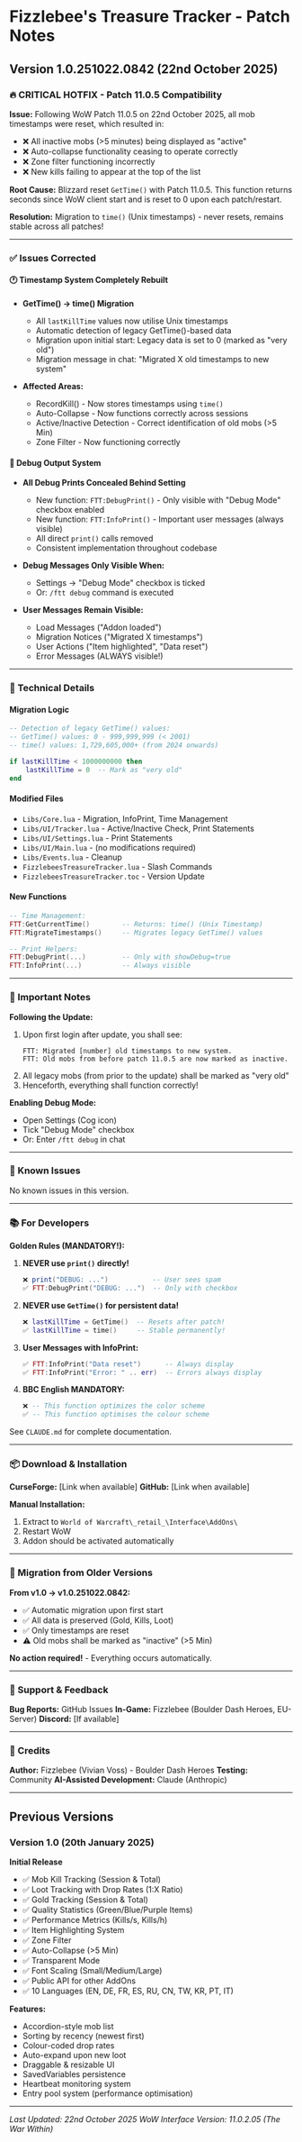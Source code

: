 # Fizzlebee's Treasure Tracker - Patch Notes

## Version 1.0.251022.0842 (22nd October 2025)

### 🔥 CRITICAL HOTFIX - Patch 11.0.5 Compatibility

**Issue:**
Following WoW Patch 11.0.5 on 22nd October 2025, all mob timestamps were reset, which resulted in:
- ❌ All inactive mobs (>5 minutes) being displayed as "active"
- ❌ Auto-collapse functionality ceasing to operate correctly
- ❌ Zone filter functioning incorrectly
- ❌ New kills failing to appear at the top of the list

**Root Cause:**
Blizzard reset `GetTime()` with Patch 11.0.5. This function returns seconds since WoW client start and is reset to 0 upon each patch/restart.

**Resolution:**
Migration to `time()` (Unix timestamps) - never resets, remains stable across all patches!

---

### ✅ Issues Corrected

#### 🕐 Timestamp System Completely Rebuilt
- **GetTime() → time() Migration**
  - All `lastKillTime` values now utilise Unix timestamps
  - Automatic detection of legacy GetTime()-based data
  - Migration upon initial start: Legacy data is set to 0 (marked as "very old")
  - Migration message in chat: "Migrated X old timestamps to new system"

- **Affected Areas:**
  - RecordKill() - Now stores timestamps using `time()`
  - Auto-Collapse - Now functions correctly across sessions
  - Active/Inactive Detection - Correct identification of old mobs (>5 Min)
  - Zone Filter - Now functioning correctly

#### 🔧 Debug Output System
- **All Debug Prints Concealed Behind Setting**
  - New function: `FTT:DebugPrint()` - Only visible with "Debug Mode" checkbox enabled
  - New function: `FTT:InfoPrint()` - Important user messages (always visible)
  - All direct `print()` calls removed
  - Consistent implementation throughout codebase

- **Debug Messages Only Visible When:**
  - Settings → "Debug Mode" checkbox is ticked
  - Or: `/ftt debug` command is executed

- **User Messages Remain Visible:**
  - Load Messages ("Addon loaded")
  - Migration Notices ("Migrated X timestamps")
  - User Actions ("Item highlighted", "Data reset")
  - Error Messages (ALWAYS visible!)

---

### 📝 Technical Details

#### Migration Logic
```lua
-- Detection of legacy GetTime() values:
-- GetTime() values: 0 - 999,999,999 (< 2001)
-- time() values: 1,729,605,000+ (from 2024 onwards)

if lastKillTime < 1000000000 then
    lastKillTime = 0  -- Mark as "very old"
end
```

#### Modified Files
- `Libs/Core.lua` - Migration, InfoPrint, Time Management
- `Libs/UI/Tracker.lua` - Active/Inactive Check, Print Statements
- `Libs/UI/Settings.lua` - Print Statements
- `Libs/UI/Main.lua` - (no modifications required)
- `Libs/Events.lua` - Cleanup
- `FizzlebeesTreasureTracker.lua` - Slash Commands
- `FizzlebeesTreasureTracker.toc` - Version Update

#### New Functions
```lua
-- Time Management:
FTT:GetCurrentTime()        -- Returns: time() (Unix Timestamp)
FTT:MigrateTimestamps()     -- Migrates legacy GetTime() values

-- Print Helpers:
FTT:DebugPrint(...)         -- Only with showDebug=true
FTT:InfoPrint(...)          -- Always visible
```

---

### 🎯 Important Notes

**Following the Update:**
1. Upon first login after update, you shall see:
   ```
   FTT: Migrated [number] old timestamps to new system.
   FTT: Old mobs from before patch 11.0.5 are now marked as inactive.
   ```
2. All legacy mobs (from prior to the update) shall be marked as "very old"
3. Henceforth, everything shall function correctly!

**Enabling Debug Mode:**
- Open Settings (Cog icon)
- Tick "Debug Mode" checkbox
- Or: Enter `/ftt debug` in chat

---

### 🐛 Known Issues

No known issues in this version.

---

### 📚 For Developers

**Golden Rules (MANDATORY!):**

1. **NEVER use `print()` directly!**
   ```lua
   ❌ print("DEBUG: ...")           -- User sees spam
   ✅ FTT:DebugPrint("DEBUG: ...")  -- Only with checkbox
   ```

2. **NEVER use `GetTime()` for persistent data!**
   ```lua
   ❌ lastKillTime = GetTime()  -- Resets after patch!
   ✅ lastKillTime = time()     -- Stable permanently!
   ```

3. **User Messages with InfoPrint:**
   ```lua
   ✅ FTT:InfoPrint("Data reset")      -- Always display
   ✅ FTT:InfoPrint("Error: " .. err)  -- Errors always display
   ```

4. **BBC English MANDATORY:**
   ```lua
   ❌ -- This function optimizes the color scheme
   ✅ -- This function optimises the colour scheme
   ```

See `CLAUDE.md` for complete documentation.

---

### 📦 Download & Installation

**CurseForge:** [Link when available]
**GitHub:** [Link when available]

**Manual Installation:**
1. Extract to `World of Warcraft\_retail_\Interface\AddOns\`
2. Restart WoW
3. Addon should be activated automatically

---

### 🔄 Migration from Older Versions

**From v1.0 → v1.0.251022.0842:**
- ✅ Automatic migration upon first start
- ✅ All data is preserved (Gold, Kills, Loot)
- ✅ Only timestamps are reset
- ⚠️ Old mobs shall be marked as "inactive" (>5 Min)

**No action required!** - Everything occurs automatically.

---

### 💬 Support & Feedback

**Bug Reports:** GitHub Issues
**In-Game:** Fizzlebee (Boulder Dash Heroes, EU-Server)
**Discord:** [If available]

---

### 👏 Credits

**Author:** Fizzlebee (Vivian Voss) - Boulder Dash Heroes
**Testing:** Community
**AI-Assisted Development:** Claude (Anthropic)

---

## Previous Versions

### Version 1.0 (20th January 2025)

**Initial Release**

- ✅ Mob Kill Tracking (Session & Total)
- ✅ Loot Tracking with Drop Rates (1:X Ratio)
- ✅ Gold Tracking (Session & Total)
- ✅ Quality Statistics (Green/Blue/Purple Items)
- ✅ Performance Metrics (Kills/s, Kills/h)
- ✅ Item Highlighting System
- ✅ Zone Filter
- ✅ Auto-Collapse (>5 Min)
- ✅ Transparent Mode
- ✅ Font Scaling (Small/Medium/Large)
- ✅ Public API for other AddOns
- ✅ 10 Languages (EN, DE, FR, ES, RU, CN, TW, KR, PT, IT)

**Features:**
- Accordion-style mob list
- Sorting by recency (newest first)
- Colour-coded drop rates
- Auto-expand upon new loot
- Draggable & resizable UI
- SavedVariables persistence
- Heartbeat monitoring system
- Entry pool system (performance optimisation)

---

*Last Updated: 22nd October 2025*
*WoW Interface Version: 11.0.2.05 (The War Within)*
